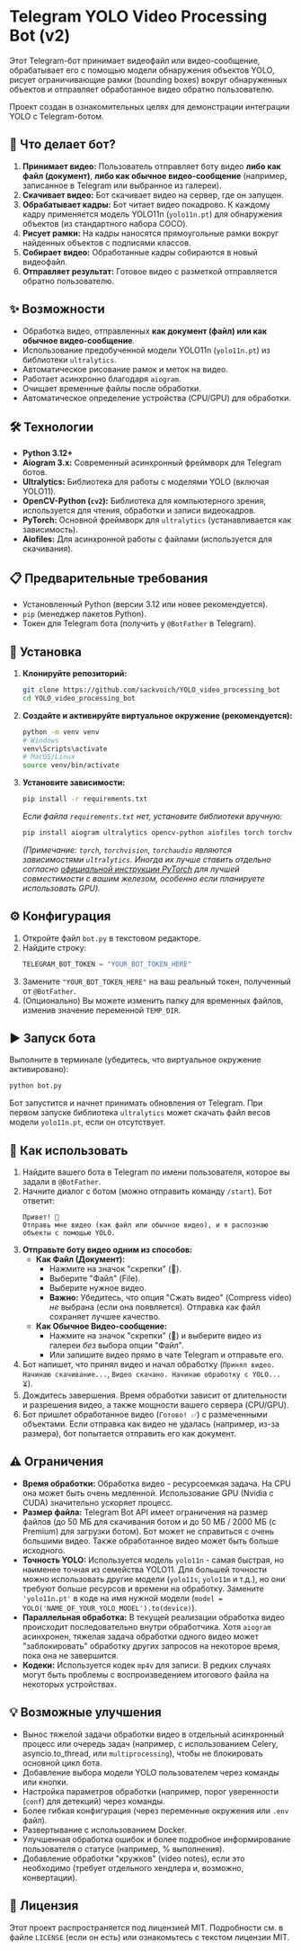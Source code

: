 # Telegram YOLO Video Processing Bot (v2)

Этот Telegram-бот принимает видеофайл или видео-сообщение, обрабатывает его с помощью модели обнаружения объектов YOLO, рисует ограничивающие рамки (bounding boxes) вокруг обнаруженных объектов и отправляет обработанное видео обратно пользователю.

Проект создан в ознакомительных целях для демонстрации интеграции YOLO с Telegram-ботом.

## 🤖 Что делает бот?

1.  **Принимает видео:** Пользователь отправляет боту видео **либо как файл (документ)**, **либо как обычное видео-сообщение** (например, записанное в Telegram или выбранное из галереи).
2.  **Скачивает видео:** Бот скачивает видео на сервер, где он запущен.
3.  **Обрабатывает кадры:** Бот читает видео покадрово. К каждому кадру применяется модель YOLO11n (`yolo11n.pt`) для обнаружения объектов (из стандартного набора COCO).
4.  **Рисует рамки:** На кадры наносятся прямоугольные рамки вокруг найденных объектов с подписями классов.
5.  **Собирает видео:** Обработанные кадры собираются в новый видеофайл.
6.  **Отправляет результат:** Готовое видео с разметкой отправляется обратно пользователю.

## ✨ Возможности

*   Обработка видео, отправленных **как документ (файл) или как обычное видео-сообщение**.
*   Использование предобученной модели YOLO11n (`yolo11n.pt`) из библиотеки `ultralytics`.
*   Автоматическое рисование рамок и меток на видео.
*   Работает асинхронно благодаря `aiogram`.
*   Очищает временные файлы после обработки.
*   Автоматическое определение устройства (CPU/GPU) для обработки.

## 🛠 Технологии

*   **Python 3.12+**
*   **Aiogram 3.x:** Современный асинхронный фреймворк для Telegram ботов.
*   **Ultralytics:** Библиотека для работы с моделями YOLO (включая YOLO11).
*   **OpenCV-Python (`cv2`):** Библиотека для компьютерного зрения, используется для чтения, обработки и записи видеокадров.
*   **PyTorch:** Основной фреймворк для `ultralytics` (устанавливается как зависимость).
*   **Aiofiles:** Для асинхронной работы с файлами (используется для скачивания).

## 📋 Предварительные требования

*   Установленный Python (версии 3.12 или новее рекомендуется).
*   `pip` (менеджер пакетов Python).
*   Токен для Telegram бота (получить у `@BotFather` в Telegram).

## 🚀 Установка

1.  **Клонируйте репозиторий:**
    ```bash
    git clone https://github.com/sackvoich/YOLO_video_processing_bot
    cd YOLO_video_processing_bot
    ```

2.  **Создайте и активируйте виртуальное окружение (рекомендуется):**
    ```bash
    python -m venv venv
    # Windows
    venv\Scripts\activate
    # MacOS/Linux
    source venv/bin/activate
    ```

3.  **Установите зависимости:**
    ```bash
    pip install -r requirements.txt
    ```
    *Если файла `requirements.txt` нет, установите библиотеки вручную:*
    ```bash
    pip install aiogram ultralytics opencv-python aiofiles torch torchvision torchaudio
    ```
    *(Примечание: `torch`, `torchvision`, `torchaudio` являются зависимостями `ultralytics`. Иногда их лучше ставить отдельно согласно [официальной инструкции PyTorch](https://pytorch.org/get-started/locally/) для лучшей совместимости с вашим железом, особенно если планируете использовать GPU).*

## ⚙️ Конфигурация

1.  Откройте файл `bot.py` в текстовом редакторе.
2.  Найдите строку:
    ```python
    TELEGRAM_BOT_TOKEN = "YOUR_BOT_TOKEN_HERE"
    ```
3.  Замените `"YOUR_BOT_TOKEN_HERE"` на ваш реальный токен, полученный от `@BotFather`.
4.  (Опционально) Вы можете изменить папку для временных файлов, изменив значение переменной `TEMP_DIR`.

## ▶️ Запуск бота

Выполните в терминале (убедитесь, что виртуальное окружение активировано):

```bash
python bot.py
```

Бот запустится и начнет принимать обновления от Telegram. При первом запуске библиотека `ultralytics` может скачать файл весов модели `yolo11n.pt`, если он отсутствует.

## 💬 Как использовать

1.  Найдите вашего бота в Telegram по имени пользователя, которое вы задали в `@BotFather`.
2.  Начните диалог с ботом (можно отправить команду `/start`). Бот ответит:
    ```
    Привет! 👋
    Отправь мне видео (как файл или обычное видео), и я распознаю объекты с помощью YOLO.
    ```
3.  **Отправьте боту видео одним из способов:**
    *   **Как Файл (Документ):**
        *   Нажмите на значок "скрепки" (📎).
        *   Выберите "Файл" (File).
        *   Выберите нужное видео.
        *   **Важно:** Убедитесь, что опция "Сжать видео" (Compress video) *не* выбрана (если она появляется). Отправка как файл сохраняет лучшее качество.
    *   **Как Обычное Видео-сообщение:**
        *   Нажмите на значок "скрепки" (📎) и выберите видео из галереи *без* выбора опции "Файл".
        *   Или запишите видео прямо в чате Telegram и отправьте его.
4.  Бот напишет, что принял видео и начал обработку (`Принял видео. Начинаю скачивание...`, `Видео скачано. Начинаю обработку с YOLO... ⏳`).
5.  Дождитесь завершения. Время обработки зависит от длительности и разрешения видео, а также мощности вашего сервера (CPU/GPU).
6.  Бот пришлет обработанное видео (`Готово! ✅`) с размеченными объектами. Если отправка как видео не удалась (например, из-за размера), бот попытается отправить его как документ.

## ⚠️ Ограничения

*   **Время обработки:** Обработка видео - ресурсоемкая задача. На CPU она может быть очень медленной. Использование GPU (Nvidia с CUDA) значительно ускоряет процесс.
*   **Размер файла:** Telegram Bot API имеет ограничения на размер файлов (до 50 МБ для скачивания ботом и до 50 МБ / 2000 МБ (с Premium) для загрузки ботом). Бот может не справиться с очень большими видео. Также обработанное видео может быть больше исходного.
*   **Точность YOLO:** Используется модель `yolo11n` - самая быстрая, но наименее точная из семейства YOLO11. Для большей точности можно использовать другие модели (`yolo11s`, `yolo11m` и т.д.), но они требуют больше ресурсов и времени на обработку. Замените `'yolo11n.pt'` в коде на имя нужной модели (`model = YOLO('NAME_OF_YOUR_YOLO_MODEL').to(device)`).
*   **Параллельная обработка:** В текущей реализации обработка видео происходит последовательно внутри обработчика. Хотя `aiogram` асинхронен, тяжелая задача обработки одного видео может "заблокировать" обработку других запросов на некоторое время, пока она не завершится.
*   **Кодеки:** Используется кодек `mp4v` для записи. В редких случаях могут быть проблемы с воспроизведением итогового файла на некоторых устройствах.

## 💡 Возможные улучшения

*   Вынос тяжелой задачи обработки видео в отдельный асинхронный процесс или очередь задач (например, с использованием Celery, asyncio.to_thread, или `multiprocessing`), чтобы не блокировать основной цикл бота.
*   Добавление выбора модели YOLO пользователем через команды или кнопки.
*   Настройка параметров обработки (например, порог уверенности (`conf`) для детекций) через команды.
*   Более гибкая конфигурация (через переменные окружения или `.env` файл).
*   Развертывание с использованием Docker.
*   Улучшенная обработка ошибок и более подробное информирование пользователя о статусе (например, % выполнения).
*   Добавление обработки "кружков" (video notes), если это необходимо (требует отдельного хендлера и, возможно, конвертации).

## 📄 Лицензия

Этот проект распространяется под лицензией MIT. Подробности см. в файле `LICENSE` (если он есть) или ознакомьтесь с текстом лицензии MIT.
